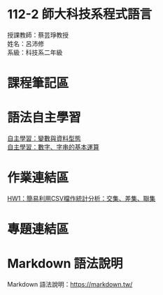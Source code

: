 # 112-2 師大科技系程式語言 
授課教師：蔡芸琤教授  
姓名：呂沛修  
系級：科技系二年級

# 課程筆記區

# 語法自主學習
[自主學習：變數與資料型態](https://github.com/PeiHsiuLu/112-2-Programming-Language/blob/main/datatype_note.py)  
[自主學習：數字、字串的基本運算](https://github.com/PeiHsiuLu/112-2-Programming-Language/blob/main/number-string_note.py)  




# 作業連結區
[HW1：簡易利用CSV檔作統計分析：交集、差集、聯集](https://github.com/PeiHsiuLu/112-2-Programming-Language/blob/main/HW1.ipynb)

# 專題連結區   

# Markdown 語法說明
Markdown 語法說明：https://markdown.tw/

